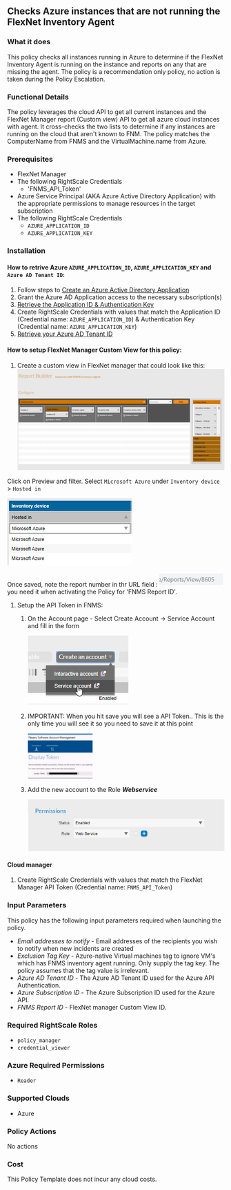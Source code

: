 ## Checks Azure instances that are not running the FlexNet Inventory Agent

### What it does
This policy checks all instances running in Azure to determine if the FlexNet Inventory Agent is running on the instance and reports on any that are missing the agent.
The policy is a recommendation only policy, no action is taken during the Policy Escalation.

### Functional Details
The policy leverages the cloud API to get all current instances and the FlexNet Manager report (Custom view) API to get all azure cloud instances with agent. It cross-checks the two lists to determine if any instances are running on the cloud that aren't known to FNM.  The policy matches the ComputerName from FNMS and the VirtualMachine.name from Azure. 

### Prerequisites
- FlexNet Manager
- The following RightScale Credentials
  - 'FNMS_API_Token'
- Azure Service Principal (AKA Azure Active Directory Application) with the appropriate permissions to manage resources in the target subscription
- The following RightScale Credentials
  - `AZURE_APPLICATION_ID`
  - `AZURE_APPLICATION_KEY`

### Installation

#### How to retrive Azure `AZURE_APPLICATION_ID`, `AZURE_APPLICATION_KEY` and `Azure AD Tenant ID`:

1. Follow steps to [Create an Azure Active Directory Application](https://docs.microsoft.com/en-us/azure/azure-resource-manager/resource-group-create-service-principal-portal#create-an-azure-active-directory-application)
1. Grant the Azure AD Application access to the necessary subscription(s)
1. [Retrieve the Application ID & Authentication Key](https://docs.microsoft.com/en-us/azure/azure-resource-manager/resource-group-create-service-principal-portal#get-application-id-and-authentication-key)
1. Create RightScale Credentials with values that match the Application ID (Credential name: `AZURE_APPLICATION_ID`) & Authentication Key (Credential name: `AZURE_APPLICATION_KEY`)
1. [Retrieve your Azure AD Tenant ID](https://docs.microsoft.com/en-us/azure/azure-resource-manager/resource-group-create-service-principal-portal#get-tenant-id)

#### How to setup FlexNet Manager Custom View for this policy:

1. Create a custom view in FlexNet manager that could look like this:
![Alt text][FNMSReport]

Click on Preview and filter.
Select `Microsoft Azure` under `Inventory device` > `Hosted in`

![Alt text][FilterFNMSReport]

Once saved, note the report number in thr URL field :
![Alt text][ReportNumber] you need it when activating the Policy for 'FNMS Report ID'.

1. Setup the API Token in FNMS:
    1. On the Account page - Select Create Account -> Service Account and fill in the form

        ![Alt text][CreateServeceAccount]
    1. IMPORTANT: When you hit save you will see a API Token.. This is the only time you will see it so you need to save it at this point
    
        ![Alt text][APIToken]
    1. Add the new account to the Role ___Webservice___

        ![Alt text][WebServiceRole]

#### Cloud manager

1. Create RightScale Credentials with values that match the FlexNet Manager API Token (Credential name: `FNMS_API_Token`) 

### Input Parameters

This policy has the following input parameters required when launching the policy.

- *Email addresses to notify* - Email addresses of the recipients you wish to notify when new incidents are created
- *Exclusion Tag Key* - Azure-native Virtual machines tag to ignore VM's which has FNMS inventory agent running. Only supply the tag key. The policy assumes that the tag value is irrelevant.
- *Azure AD Tenant ID* - The Azure AD Tenant ID used for the Azure API Authentication.
- *Azure Subscription ID* - The Azure Subscription ID used for the Azure API.
- *FNMS Report ID* - FlexNet manager Custom View ID.

### Required RightScale Roles

- `policy_manager`
- `credential_viewer`

### Azure Required Permissions

- `Reader`

### Supported Clouds

- Azure

### Policy Actions
No actions

### Cost
This Policy Template does not incur any cloud costs.

<!-- Image referances -->
[APIToken]: images/APIToken.png "APIToken"
[CreateServeceAccount]: images/CreateServeceAccount.png "Create Service Account"
[FNMSReport]: images/FNMS_cv_Report.png "FNMS Cloud Instance Report"
[FilterFNMSReport]: images/Filter_FNMS_Report.PNG "FNMS Microsoft Azure Instance Report"
[ReportNumber]: images/ReportNumber.png "ReportNumber"
[WebServiceRole]: images/WebServiceRole.png "WebServiceRole"
[CMPToken]: images/CMP_NewToken.png "CMP Token"
